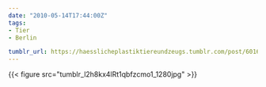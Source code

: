 ```yaml
---
date: "2010-05-14T17:44:00Z"
tags:
- Tier
- Berlin

tumblr_url: https://haesslicheplastiktiereundzeugs.tumblr.com/post/601633030
---
```

{{< figure src="tumblr_l2h8kx4lRt1qbfzcmo1_1280jpg" >}} 
